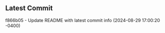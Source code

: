 
## Latest Commit
f866b05 - Update README with latest commit info (2024-08-29 17:00:20 -0400) <Yunxi-Zhou>
